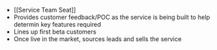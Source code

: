 - [[Service Team Seat]]
- Provides customer feedback/POC as the service is being built to help determin key features required
- Lines up first beta customers
- Once live in the market, sources leads and sells the service